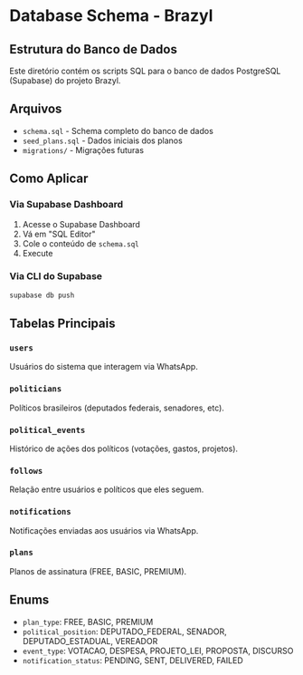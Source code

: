 # Database Schema - Brazyl

## Estrutura do Banco de Dados

Este diretório contém os scripts SQL para o banco de dados PostgreSQL (Supabase) do projeto Brazyl.

## Arquivos

- `schema.sql` - Schema completo do banco de dados
- `seed_plans.sql` - Dados iniciais dos planos
- `migrations/` - Migrações futuras

## Como Aplicar

### Via Supabase Dashboard

1. Acesse o Supabase Dashboard
2. Vá em "SQL Editor"
3. Cole o conteúdo de `schema.sql`
4. Execute

### Via CLI do Supabase

```bash
supabase db push
```

## Tabelas Principais

### `users`
Usuários do sistema que interagem via WhatsApp.

### `politicians`
Políticos brasileiros (deputados federais, senadores, etc).

### `political_events`
Histórico de ações dos políticos (votações, gastos, projetos).

### `follows`
Relação entre usuários e políticos que eles seguem.

### `notifications`
Notificações enviadas aos usuários via WhatsApp.

### `plans`
Planos de assinatura (FREE, BASIC, PREMIUM).

## Enums

- `plan_type`: FREE, BASIC, PREMIUM
- `political_position`: DEPUTADO_FEDERAL, SENADOR, DEPUTADO_ESTADUAL, VEREADOR
- `event_type`: VOTACAO, DESPESA, PROJETO_LEI, PROPOSTA, DISCURSO
- `notification_status`: PENDING, SENT, DELIVERED, FAILED

